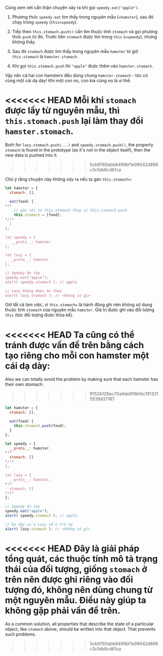 Cùng xem xét cẩn thận chuyện xảy ra khi gọi `speedy.eat("apple")`.

1. Phương thức `speedy.eat` tìm thấy trong nguyên mẫu (`=hamster`), sau đó chạy trong `speedy` (`this=speedy`).

2. Tiếp theo `this.stomach.push()` cần tìm thuộc tính `stomach` và gọi phương thức `push` từ đó. Trước tiên `stomach` được tìm trong `this` (`=speedy`), nhưng không thấy.

3. Sau đó `stomach` được tìm thấy trong nguyên mẫu `hamster` từ giờ `this.stomach` là `hamster.stomach`.

4. Khi gọi `this.stomach.push` thì `"apple"` được thêm vào `hamster.stomach`.

Vậy nên cả hai con hamsters đều dùng chung `hamster.stomach` - tức có cùng một cái dạ dày! Khi một con no, con kia cũng no là vì thế.

<<<<<<< HEAD
Mỗi khi `stomach` được lấy từ nguyên mẫu, thì `this.stomach.push` lại làm thay đổi `hamster.stomach`.
=======
Both for `lazy.stomach.push(...)` and `speedy.stomach.push()`, the property `stomach` is found in the prototype (as it's not in the object itself), then the new data is pushed into it.
>>>>>>> 5cb9760abb8499bf1e99042d866c3c1db8cd61ca

Chú ý rằng chuyện này không xảy ra nếu ta gán `this.stomach=`:

```js run
let hamster = {
  stomach: [],

  eat(food) {
*!*
    // gán tới to this.stomach thay vì this.stomach.push
    this.stomach = [food];
*/!*
  }
};

let speedy = {
   __proto__: hamster
};

let lazy = {
  __proto__: hamster
};

// Speedy ăn táo
speedy.eat("apple");
alert( speedy.stomach ); // apple

// Lazy không được ăn theo
alert( lazy.stomach ); // <không có gì>
```

Giờ tất cả làm việc, vì `this.stomach=` là hành động ghi nên không sử dụng thuộc tính `stomach` của nguyên mẫu `hamster`. Giá trị được ghi vào đối tượng `this` (tức đối tượng được thừa kế).

<<<<<<< HEAD
Ta cũng có thể tránh được vấn đề trên bằng cách tạo riêng cho mỗi con hamster một cái dạ dày:
=======
Also we can totally avoid the problem by making sure that each hamster has their own stomach:
>>>>>>> ff152b126ec70a9de919bfdc1913215539d37187

```js run
let hamster = {
  stomach: [],

  eat(food) {
    this.stomach.push(food);
  }
};

let speedy = {
  __proto__: hamster,
*!*
  stomach: []
*/!*
};

let lazy = {
  __proto__: hamster,
*!*
  stomach: []
*/!*
};

// Speedy ăn táo
speedy.eat("apple");
alert( speedy.stomach ); // apple

// Dạ dày của Lazy vẫn trống
alert( lazy.stomach ); // <không có gì>
```

<<<<<<< HEAD
Đây là giải pháp tổng quát, các thuộc tính mô tả trạng thái của đối tượng, giống `stomach` ở trên nên được ghi riêng vào đối tượng đó, không nên dùng chung từ một nguyên mẫu. Điều này giúp ta không gặp phải vấn đề trên.
=======
As a common solution, all properties that describe the state of a particular object, like `stomach` above, should be written into that object. That prevents such problems.
>>>>>>> 5cb9760abb8499bf1e99042d866c3c1db8cd61ca

